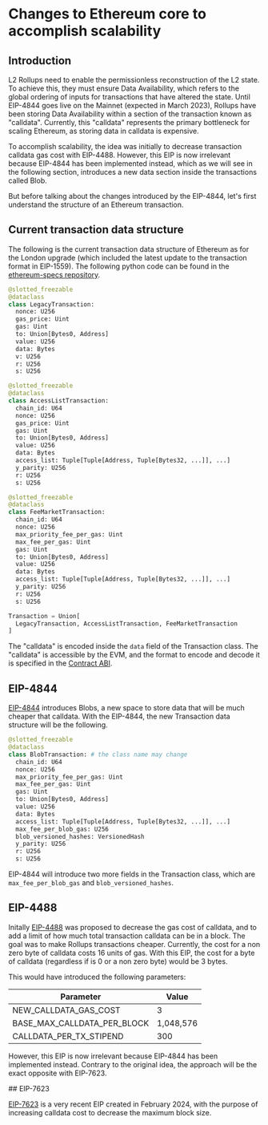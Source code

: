 # Changes to Ethereum core to accomplish scalability

## Introduction

L2 Rollups need to enable the permissionless reconstruction of the L2 state. To achieve this, they must ensure Data Availability, which refers to the global ordering of inputs for transactions that have altered the state.
Until EIP-4844 goes live on the Mainnet (expected in March 2023), Rollups have been storing Data Availability within a section of the transaction known as "calldata". Currently, this "calldata" represents the primary bottleneck for scaling Ethereum, as storing data in calldata is expensive.

To accomplish scalability, the idea was initially to decrease transaction calldata gas cost with EIP-4488. However, this EIP is now irrelevant because EIP-4844 has been implemented instead, which as we will see in the following section, introduces a new data section inside the transactions called Blob.

But before talking about the changes introduced by the EIP-4844, let's first understand the structure of an Ethereum transaction.

## Current transaction data structure

The following is the current transaction data structure of Ethereum as for the London upgrade (which included the latest update to the transaction format in EIP-1559).
The following python code can be found in the [ethereum-specs repository](https://github.com/ethereum/execution-specs).

```python
@slotted_freezable
@dataclass
class LegacyTransaction:
  nonce: U256
  gas_price: Uint
  gas: Uint
  to: Union[Bytes0, Address]
  value: U256
  data: Bytes
  v: U256
  r: U256
  s: U256

@slotted_freezable
@dataclass
class AccessListTransaction:
  chain_id: U64
  nonce: U256
  gas_price: Uint
  gas: Uint
  to: Union[Bytes0, Address]
  value: U256
  data: Bytes
  access_list: Tuple[Tuple[Address, Tuple[Bytes32, ...]], ...]
  y_parity: U256
  r: U256
  s: U256

@slotted_freezable
@dataclass
class FeeMarketTransaction:
  chain_id: U64
  nonce: U256
  max_priority_fee_per_gas: Uint
  max_fee_per_gas: Uint
  gas: Uint
  to: Union[Bytes0, Address]
  value: U256
  data: Bytes
  access_list: Tuple[Tuple[Address, Tuple[Bytes32, ...]], ...]
  y_parity: U256
  r: U256
  s: U256

Transaction = Union[
  LegacyTransaction, AccessListTransaction, FeeMarketTransaction
]
```

The "calldata" is encoded inside the `data` field of the Transaction class. The "calldata" is accessible by the EVM, and the format to encode and decode it is specified in the [Contract ABI](https://docs.soliditylang.org/en/latest/abi-spec.html).

## EIP-4844

[EIP-4844](https://eips.ethereum.org/EIPS/eip-4844) introduces Blobs, a new space to store data that will be much cheaper that calldata.
With the EIP-4844, the new Transaction data structure will be the following.

```python
@slotted_freezable
@dataclass
class BlobTransaction: # the class name may change
  chain_id: U64
  nonce: U256
  max_priority_fee_per_gas: Uint
  max_fee_per_gas: Uint
  gas: Uint
  to: Union[Bytes0, Address]
  value: U256
  data: Bytes
  access_list: Tuple[Tuple[Address, Tuple[Bytes32, ...]], ...]
  max_fee_per_blob_gas: U256
  blob_versioned_hashes: VersionedHash
  y_parity: U256
  r: U256
  s: U256
```

EIP-4844 will introduce two more fields in the Transaction class, which are `max_fee_per_blob_gas` and `blob_versioned_hashes`.

## EIP-4488

Initally [EIP-4488](https://eips.ethereum.org/EIPS/eip-4488) was proposed to decrease the gas cost of calldata, and to add a limit of how much total transaction calldata can be in a block. The goal was to make Rollups transactions cheaper.
Currently, the cost for a non zero byte of calldata costs 16 units of gas. With this EIP, the cost for a byte of calldata (regardless if is 0 or a non zero byte) would be 3 bytes.

This would have introduced the following parameters:

| Parameter                   | Value     |
| --------------------------- | --------- |
| NEW_CALLDATA_GAS_COST       | 3         |
| BASE_MAX_CALLDATA_PER_BLOCK | 1,048,576 |
| CALLDATA_PER_TX_STIPEND     | 300       |

However, this EIP is now irrelevant because EIP-4844 has been implemented instead. Contrary to the original idea, the approach will be the exact opposite with EIP-7623.

## EIP-7623

[EIP-7623](https://eips.ethereum.org/EIPS/eip-7623) is a very recent EIP created in February 2024, with the purpose of increasing calldata cost to decrease the maximum block size.
